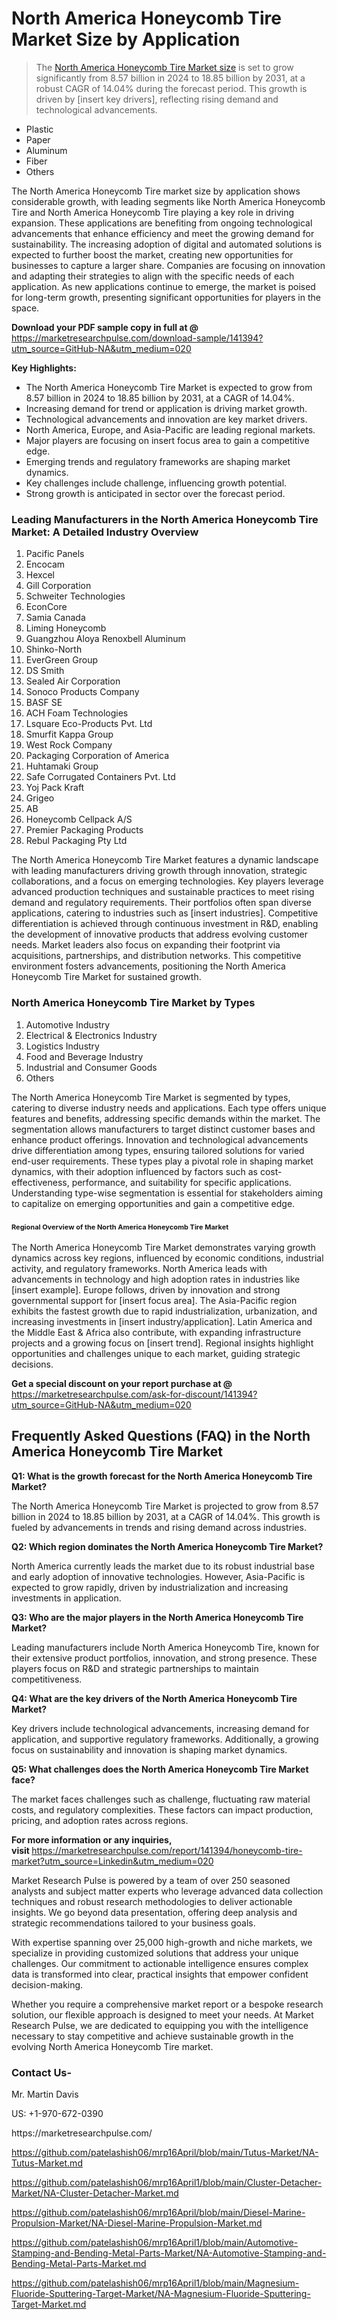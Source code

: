 <h1>North America Honeycomb Tire Market&nbsp;Size by Application</h1><blockquote><p>The <a href="https://marketresearchpulse.com/download-sample/141394?utm_source=GitHub-NA&amp;utm_medium=020">North America Honeycomb Tire Market size</a> is set to grow significantly from 8.57 billion in 2024 to 18.85 billion by 2031, at a robust CAGR of 14.04% during the forecast period. This growth is driven by [insert key drivers], reflecting rising demand and technological advancements.</p></blockquote><ul><li>Plastic<li> Paper<li> Aluminum<li> Fiber<li> Others</li></ul><p>The North America Honeycomb Tire market size by application shows considerable growth, with leading segments like North America Honeycomb Tire and North America Honeycomb Tire playing a key role in driving expansion. These applications are benefiting from ongoing technological advancements that enhance efficiency and meet the growing demand for sustainability. The increasing adoption of digital and automated solutions is expected to further boost the market, creating new opportunities for businesses to capture a larger share. Companies are focusing on innovation and adapting their strategies to align with the specific needs of each application. As new applications continue to emerge, the market is poised for long-term growth, presenting significant opportunities for players in the space.</p><p><strong>Download your PDF sample copy in full at @ </strong><a href="https://marketresearchpulse.com/download-sample/141394?utm_source=GitHub-NA&amp;utm_medium=020">https://marketresearchpulse.com/download-sample/141394?utm_source=GitHub-NA&amp;utm_medium=020</a></p><p><strong>Key Highlights: </strong></p><ul><li>The North America Honeycomb Tire Market is expected to grow from 8.57 billion in 2024 to 18.85 billion by 2031, at a CAGR of 14.04%.</li><li>Increasing demand for trend or application is driving market growth.</li><li>Technological advancements and innovation are key market drivers.</li><li>North America, Europe, and Asia-Pacific are leading regional markets.</li><li>Major players are focusing on insert focus area to gain a competitive edge.</li><li>Emerging trends and regulatory frameworks are shaping market dynamics.</li><li>Key challenges include challenge, influencing growth potential.</li><li>Strong growth is anticipated in sector over the forecast period.</li></ul><h3>Leading Manufacturers in the North America Honeycomb Tire Market: A Detailed Industry Overview</h3><ol><li>Pacific Panels</li><li>Encocam</li><li>Hexcel</li><li>Gill Corporation</li><li>Schweiter Technologies</li><li>EconCore</li><li>Samia Canada</li><li>Liming Honeycomb</li><li>Guangzhou Aloya Renoxbell Aluminum</li><li>Shinko-North</li><li>EverGreen Group</li><li>DS Smith</li><li>Sealed Air Corporation</li><li>Sonoco Products Company</li><li>BASF SE</li><li>ACH Foam Technologies</li><li>Lsquare Eco-Products Pvt. Ltd</li><li>Smurfit Kappa Group</li><li>West Rock Company</li><li>Packaging Corporation of America</li><li>Huhtamaki Group</li><li>Safe Corrugated Containers Pvt. Ltd</li><li>Yoj Pack Kraft</li><li>Grigeo</li><li>AB</li><li>Honeycomb Cellpack A/S</li><li>Premier Packaging Products</li><li>Rebul Packaging Pty Ltd</li></ol><div class="flex max-w-full flex-col flex-grow"><div class="min-h-8 text-message flex w-full flex-col items-end gap-2 whitespace-normal break-words [.text-message+&amp;]:mt-5" dir="auto" data-message-author-role="assistant" data-message-id="fd8432e4-4910-450d-b182-61b7bfb0a01f" data-message-model-slug="gpt-4o"><div class="flex w-full flex-col gap-1 empty:hidden first:pt-[3px]"><div class="markdown prose w-full break-words dark:prose-invert light"><p>The North America Honeycomb Tire Market features a dynamic landscape with leading manufacturers driving growth through innovation, strategic collaborations, and a focus on emerging technologies. Key players leverage advanced production techniques and sustainable practices to meet rising demand and regulatory requirements. Their portfolios often span diverse applications, catering to industries such as [insert industries]. Competitive differentiation is achieved through continuous investment in R&amp;D, enabling the development of innovative products that address evolving customer needs. Market leaders also focus on expanding their footprint via acquisitions, partnerships, and distribution networks. This competitive environment fosters advancements, positioning the North America Honeycomb Tire Market for sustained growth.</p></div></div></div></div><h3>North America Honeycomb Tire Market by Types</h3><ol><li>Automotive Industry<li> Electrical & Electronics Industry<li> Logistics Industry<li> Food and Beverage Industry<li> Industrial and Consumer Goods<li> Others</li></ol><div class="flex max-w-full flex-col flex-grow"><div class="min-h-8 text-message flex w-full flex-col items-end gap-2 whitespace-normal break-words [.text-message+&amp;]:mt-5" dir="auto" data-message-author-role="assistant" data-message-id="084470be-0bb7-4664-bddf-5156b4f41249" data-message-model-slug="gpt-4o-mini"><div class="flex w-full flex-col gap-1 empty:hidden first:pt-[3px]"><div class="markdown prose w-full break-words dark:prose-invert light"><p>The North America Honeycomb Tire Market is segmented by types, catering to diverse industry needs and applications. Each type offers unique features and benefits, addressing specific demands within the market. The segmentation allows manufacturers to target distinct customer bases and enhance product offerings. Innovation and technological advancements drive differentiation among types, ensuring tailored solutions for varied end-user requirements. These types play a pivotal role in shaping market dynamics, with their adoption influenced by factors such as cost-effectiveness, performance, and suitability for specific applications. Understanding type-wise segmentation is essential for stakeholders aiming to capitalize on emerging opportunities and gain a competitive edge.</p></div></div></div></div><h3><span style="font-size: 11px;">Regional Overview of the North America Honeycomb Tire Market</span></h3><div class="flex max-w-full flex-col flex-grow"><div class="min-h-8 text-message flex w-full flex-col items-end gap-2 whitespace-normal break-words [.text-message+&amp;]:mt-5" dir="auto" data-message-author-role="assistant" data-message-id="e9038762-ce64-4e30-91c9-9bd413514231" data-message-model-slug="gpt-4o-mini"><div class="flex w-full flex-col gap-1 empty:hidden first:pt-[3px]"><div class="markdown prose w-full break-words dark:prose-invert light"><p>The North America Honeycomb Tire Market demonstrates varying growth dynamics across key regions, influenced by economic conditions, industrial activity, and regulatory frameworks. North America leads with advancements in technology and high adoption rates in industries like [insert example]. Europe follows, driven by innovation and strong governmental support for [insert focus area]. The Asia-Pacific region exhibits the fastest growth due to rapid industrialization, urbanization, and increasing investments in [insert industry/application]. Latin America and the Middle East &amp; Africa also contribute, with expanding infrastructure projects and a growing focus on [insert trend]. Regional insights highlight opportunities and challenges unique to each market, guiding strategic decisions.</p></div></div></div></div><p><strong>Get a special discount on your report purchase at @ </strong><a href="https://marketresearchpulse.com/ask-for-discount/141394?utm_source=GitHub-NA&amp;utm_medium=020">https://marketresearchpulse.com/ask-for-discount/141394?utm_source=GitHub-NA&amp;utm_medium=020</a></p><h2>Frequently Asked Questions (FAQ) in the North America Honeycomb Tire Market</h2><p><strong>Q1: What is the growth forecast for the North America Honeycomb Tire Market?</strong></p><p>The North America Honeycomb Tire Market is projected to grow from 8.57 billion in 2024 to 18.85 billion by 2031, at a CAGR of 14.04%. This growth is fueled by advancements in trends and rising demand across industries.</p><p><strong>Q2: Which region dominates the North America Honeycomb Tire Market?</strong></p><p>North America currently leads the market due to its robust industrial base and early adoption of innovative technologies. However, Asia-Pacific is expected to grow rapidly, driven by industrialization and increasing investments in application.</p><p><strong>Q3: Who are the major players in the North America Honeycomb Tire Market?</strong></p><p>Leading manufacturers include North America Honeycomb Tire, known for their extensive product portfolios, innovation, and strong presence. These players focus on R&amp;D and strategic partnerships to maintain competitiveness.</p><p><strong>Q4: What are the key drivers of the North America Honeycomb Tire Market?</strong></p><p>Key drivers include technological advancements, increasing demand for application, and supportive regulatory frameworks. Additionally, a growing focus on sustainability and innovation is shaping market dynamics.</p><p><strong>Q5: What challenges does the North America Honeycomb Tire Market face?</strong></p><p>The market faces challenges such as challenge, fluctuating raw material costs, and regulatory complexities. These factors can impact production, pricing, and adoption rates across regions.</p><p><strong>For more information or any inquiries, visit&nbsp;</strong><a href="https://marketresearchpulse.com/report/141394/honeycomb-tire-market?utm_source=Linkedin&utm_medium=020">https://marketresearchpulse.com/report/141394/honeycomb-tire-market?utm_source=Linkedin&utm_medium=020</a></p><p>Market Research Pulse is powered by a team of over 250 seasoned analysts and subject matter experts who leverage advanced data collection techniques and robust research methodologies to deliver actionable insights. We go beyond data presentation, offering deep analysis and strategic recommendations tailored to your business goals.</p><p>With expertise spanning over 25,000 high-growth and niche markets, we specialize in providing customized solutions that address your unique challenges. Our commitment to actionable intelligence ensures complex data is transformed into clear, practical insights that empower confident decision-making.</p><p>Whether you require a comprehensive market report or a bespoke research solution, our flexible approach is designed to meet your needs. At Market Research Pulse, we are dedicated to equipping you with the intelligence necessary to stay competitive and achieve sustainable growth in the evolving North America Honeycomb Tire market.</p><h3><strong>Contact Us-</strong></h3><p>Mr. Martin Davis</p><p>US: +1-970-672-0390</p><p>https://marketresearchpulse.com/</p><p><a href="https://github.com/patelashish06/mrp16April/blob/main/Tutus-Market/NA-Tutus-Market.md">https://github.com/patelashish06/mrp16April/blob/main/Tutus-Market/NA-Tutus-Market.md</a></p><p><a href="https://github.com/patelashish06/mrp16April1/blob/main/Cluster-Detacher-Market/NA-Cluster-Detacher-Market.md">https://github.com/patelashish06/mrp16April1/blob/main/Cluster-Detacher-Market/NA-Cluster-Detacher-Market.md</a></p><p><a href="https://github.com/patelashish06/mrp16April/blob/main/Diesel-Marine-Propulsion-Market/NA-Diesel-Marine-Propulsion-Market.md">https://github.com/patelashish06/mrp16April/blob/main/Diesel-Marine-Propulsion-Market/NA-Diesel-Marine-Propulsion-Market.md</a></p><p><a href="https://github.com/patelashish06/mrp16April1/blob/main/Automotive-Stamping-and-Bending-Metal-Parts-Market/NA-Automotive-Stamping-and-Bending-Metal-Parts-Market.md">https://github.com/patelashish06/mrp16April1/blob/main/Automotive-Stamping-and-Bending-Metal-Parts-Market/NA-Automotive-Stamping-and-Bending-Metal-Parts-Market.md</a></p><p><a href="https://github.com/patelashish06/mrp16April1/blob/main/Magnesium-Fluoride-Sputtering-Target-Market/NA-Magnesium-Fluoride-Sputtering-Target-Market.md">https://github.com/patelashish06/mrp16April1/blob/main/Magnesium-Fluoride-Sputtering-Target-Market/NA-Magnesium-Fluoride-Sputtering-Target-Market.md</a></p>